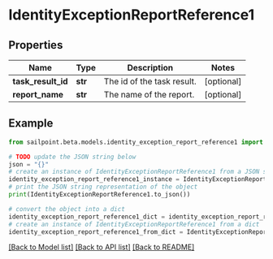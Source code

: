 # IdentityExceptionReportReference1


## Properties

Name | Type | Description | Notes
------------ | ------------- | ------------- | -------------
**task_result_id** | **str** | The id of the task result. | [optional] 
**report_name** | **str** | The name of the report. | [optional] 

## Example

```python
from sailpoint.beta.models.identity_exception_report_reference1 import IdentityExceptionReportReference1

# TODO update the JSON string below
json = "{}"
# create an instance of IdentityExceptionReportReference1 from a JSON string
identity_exception_report_reference1_instance = IdentityExceptionReportReference1.from_json(json)
# print the JSON string representation of the object
print(IdentityExceptionReportReference1.to_json())

# convert the object into a dict
identity_exception_report_reference1_dict = identity_exception_report_reference1_instance.to_dict()
# create an instance of IdentityExceptionReportReference1 from a dict
identity_exception_report_reference1_from_dict = IdentityExceptionReportReference1.from_dict(identity_exception_report_reference1_dict)
```
[[Back to Model list]](../README.md#documentation-for-models) [[Back to API list]](../README.md#documentation-for-api-endpoints) [[Back to README]](../README.md)


